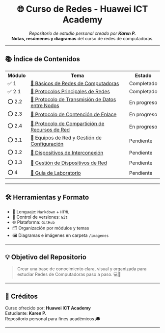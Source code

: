<h1 align="center">🌐 Curso de Redes - Huawei ICT Academy</h1>

<p align="center">
  <em>Repositorio de estudio personal creado por <strong>Karen P.</strong></em><br>
  <strong>Notas, resúmenes y diagramas</strong> del curso de redes de computadoras.
</p>

---

## 📚 Índice de Contenidos

<table>
  <tr>
    <th>Módulo</th>
    <th>Tema</th>
    <th>Estado</th>
  </tr>
  <tr>
    <td>✅ 1</td>
    <td><a href="./1-basics.md">🔹 Básicos de Redes de Computadoras</a></td>
    <td>Completado</td>
  </tr>
  <tr>
    <td>✅ 2.1</td>
    <td><a href="./2.1-core-protocols.md">🔹 Protocolos Principales de Redes</a></td>
    <td>Completado</td>
  </tr>
  <tr>
    <td>⭕ 2.2</td>
    <td><a href="./2.2-node-transmission.md">🔹 Protocolo de Transmisión de Datos entre Nodos</a></td>
    <td>En progreso</td>
  </tr>
  <tr>
    <td>⭕ 2.3</td>
    <td><a href="./2.3-link-contention.md">🔹 Protocolo de Contención de Enlace</a></td>
    <td>En progreso</td>
  </tr>
  <tr>
    <td>⭕ 2.4</td>
    <td><a href="./2.4-resource-sharing.md">🔹 Protocolo de Compartición de Recursos de Red</a></td>
    <td>En progreso</td>
  </tr>
  <tr>
    <td>⭕ 3.1</td>
    <td><a href="./3.1-equipment-config.md">🔹 Equipos de Red y Gestión de Configuración</a></td>
    <td>Pendiente</td>
  </tr>
  <tr>
    <td>⭕ 3.2</td>
    <td><a href="./3.2-interconnection.md">🔹 Dispositivos de Interconexión</a></td>
    <td>Pendiente</td>
  </tr>
  <tr>
    <td>⭕ 3.3</td>
    <td><a href="./3.3-device-management.md">🔹 Gestión de Dispositivos de Red</a></td>
    <td>Pendiente</td>
  </tr>
  <tr>
    <td>⭕ 4</td>
    <td><a href="./4-lab-guide.md">🔹 Guía de Laboratorio</a></td>
    <td>Pendiente</td>
  </tr>
</table>

---

## 🛠 Herramientas y Formato

<ul>
  <li>📌 Lenguaje: <code>Markdown</code> + <code>HTML</code></li>
  <li>🔧 Control de versiones: <code>Git</code></li>
  <li>🌐 Plataforma: <code>GitHub</code></li>
  <li>🗂️ Organización por módulos y temas</li>
  <li>🖼️ Diagramas e imágenes en carpeta <code>/imagenes</code></li>
</ul>

---

## 💡 Objetivo del Repositorio

<blockquote>
Crear una base de conocimiento clara, visual y organizada para estudiar Redes de Computadoras paso a paso. 💻🔌
</blockquote>

---

## 📎 Créditos

<p>
  Curso ofrecido por: <strong>Huawei ICT Academy</strong><br>
  Estudiante: <strong>Karen P.</strong><br>
  Repositorio personal para fines académicos 🎓
</p>

---
